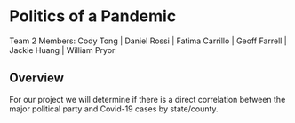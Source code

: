 # Politics of a Pandemic

Team 2 Members: Cody Tong | Daniel Rossi | Fatima Carrillo | Geoff  Farrell | Jackie Huang | William Pryor

## Overview

For our project we will determine if there is a direct correlation between the major political party and Covid-19 cases by state/county. 

